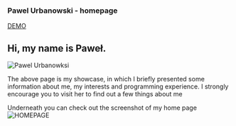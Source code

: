 ### Pawel Urbanowski - homepage

[DEMO](https://palel.github.io/homepage/)
## Hi, my name is Paweł.
![Pawel Urbanowksi](/images/img1.png)

The above page is my showcase, in which I briefly presented some information about me, my interests and programming experience. I strongly encourage you to visit her to find out a few things about me

Underneath you can check out the screenshot of my home page 
![HOMEPAGE](https://raw.githubusercontent.com/palel/homepage/main/images/homepage%20-%20screenshot.png)